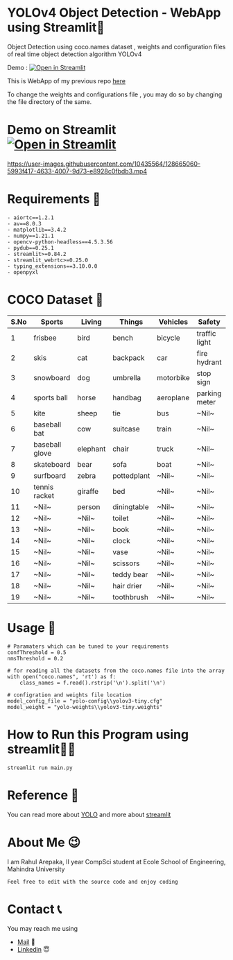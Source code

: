 # YOLOv4 Object Detection - WebApp using Streamlit📸
Object Detection using coco.names dataset , weights and configuration files of real time object detection algorithm YOLOv4

Demo :  [![Open in Streamlit](https://static.streamlit.io/badges/streamlit_badge_black_white.svg)](https://share.streamlit.io/rahularepaka/objectdetectionyolov4web/main/main.py)

This is WebApp of my previous repo [here](https://github.com/rahularepaka/ObjectDetectionYOLO)

To change the weights and configurations file , you may do so by changing the file directory of the same.

# Demo on Streamlit [![Open in Streamlit](https://static.streamlit.io/badges/streamlit_badge_black_white.svg)](https://share.streamlit.io/rahularepaka/objectdetectionyolov4web/main/main.py)

https://user-images.githubusercontent.com/10435564/128665060-5993f417-4633-4007-9d73-e8928c0fbdb3.mp4

# Requirements 🏫
```
- aiortc==1.2.1
- av==8.0.3
- matplotlib==3.4.2
- numpy==1.21.1
- opencv-python-headless==4.5.3.56
- pydub==0.25.1
- streamlit>=0.84.2
- streamlit_webrtc>=0.25.0
- typing_extensions==3.10.0.0
- openpyxl
```

# COCO Dataset 🍫

| S.No | Sports         | Living   | Things      | Vehicles  | Safety        | Food     | Dining       | Electronics |
|------|----------------|----------|-------------|-----------|---------------|----------|--------------|-------------|
| 1    | frisbee        | bird     | bench       | bicycle   | traffic light | banana   | bottle       | tvmonitor   |
| 2    | skis           | cat      | backpack    | car       | fire hydrant  | apple    | wine glass   | laptop      |
| 3    | snowboard      | dog      | umbrella    | motorbike | stop sign     | sandwich | cup          | mouse       |
| 4    | sports ball    | horse    | handbag     | aeroplane | parking meter | orange   | fork         | remote      |
| 5    | kite           | sheep    | tie         | bus       | ~Nil~         | broccoli | knife        | keyboard    |
| 6    | baseball bat   | cow      | suitcase    | train     | ~Nil~         | carrot   | spoon        | cell phone  |
| 7    | baseball glove | elephant | chair       | truck     | ~Nil~         | hot dog  | bowl         | ~Nil~       |
| 8    | skateboard     | bear     | sofa        | boat      | ~Nil~         | pizza    | microwave    | ~Nil~       |
| 9    | surfboard      | zebra    | pottedplant | ~Nil~     | ~Nil~         | donut    | oven         | ~Nil~       |
| 10   | tennis racket  | giraffe  | bed         | ~Nil~     | ~Nil~         | cake     | toaster      | ~Nil~       |
| 11   | ~Nil~          | person   | diningtable | ~Nil~     | ~Nil~         | ~Nil~    | sink         | ~Nil~       |
| 12   | ~Nil~          | ~Nil~    | toilet      | ~Nil~     | ~Nil~         | ~Nil~    | refrigerator | ~Nil~       |
| 13   | ~Nil~          | ~Nil~    | book        | ~Nil~     | ~Nil~         | ~Nil~    | ~Nil~        | ~Nil~       |
| 14   | ~Nil~          | ~Nil~    | clock       | ~Nil~     | ~Nil~         | ~Nil~    | ~Nil~        | ~Nil~       |
| 15   | ~Nil~          | ~Nil~    | vase        | ~Nil~     | ~Nil~         | ~Nil~    | ~Nil~        | ~Nil~       |
| 16   | ~Nil~          | ~Nil~    | scissors    | ~Nil~     | ~Nil~         | ~Nil~    | ~Nil~        | ~Nil~       |
| 17   | ~Nil~          | ~Nil~    | teddy bear  | ~Nil~     | ~Nil~         | ~Nil~    | ~Nil~        | ~Nil~       |
| 18   | ~Nil~          | ~Nil~    | hair drier  | ~Nil~     | ~Nil~         | ~Nil~    | ~Nil~        | ~Nil~       |
| 19   | ~Nil~          | ~Nil~    | toothbrush  | ~Nil~     | ~Nil~         | ~Nil~    | ~Nil~        | ~Nil~       |

# Usage 👥
```
# Paramaters which can be tuned to your requirements
confThreshold = 0.5
nmsThreshold = 0.2

# for reading all the datasets from the coco.names file into the array
with open("coco.names", 'rt') as f:
    class_names = f.read().rstrip('\n').split('\n')
    
# configration and weights file location
model_config_file = "yolo-config\\yolov3-tiny.cfg"
model_weight = "yolo-weights\\yolov3-tiny.weights"

```

# How to Run this Program using streamlit🏃‍♂️
```
streamlit run main.py
```

# Reference 🧾
You can read more about [YOLO](https://pjreddie.com/darknet/yolo/)
and more about [streamlit](https://streamlit.io/)

# About Me 😉

I am Rahul Arepaka, II year CompSci student at Ecole School of Engineering, Mahindra University
```
Feel free to edit with the source code and enjoy coding
```

# Contact 📞
You may reach me using 

- [Mail](mailto:rahul20ucse156@mahindrauniversity.edu.in) 📧
- [Linkedin](https://www.linkedin.com/in/rahul-arepaka/) 😇
